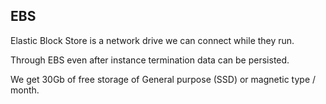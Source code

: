 ## EBS 

Elastic Block Store is a network drive we can connect while they run.

Through EBS  even after instance termination data can be persisted.

We get 30Gb of free storage of  General purpose (SSD) or magnetic type / month. 
 

